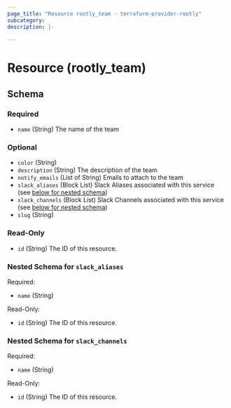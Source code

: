 ```yaml
---
page_title: "Resource rootly_team - terraform-provider-rootly"
subcategory:
description: |-
    
---
```


# Resource (rootly_team)



<!-- schema generated by tfplugindocs -->
## Schema

### Required

- `name` (String) The name of the team

### Optional

- `color` (String)
- `description` (String) The description of the team
- `notify_emails` (List of String) Emails to attach to the team
- `slack_aliases` (Block List) Slack Aliases associated with this service (see [below for nested schema](#nestedblock--slack_aliases))
- `slack_channels` (Block List) Slack Channels associated with this service (see [below for nested schema](#nestedblock--slack_channels))
- `slug` (String)

### Read-Only

- `id` (String) The ID of this resource.

<a id="nestedblock--slack_aliases"></a>
### Nested Schema for `slack_aliases`

Required:

- `name` (String)

Read-Only:

- `id` (String) The ID of this resource.


<a id="nestedblock--slack_channels"></a>
### Nested Schema for `slack_channels`

Required:

- `name` (String)

Read-Only:

- `id` (String) The ID of this resource.
